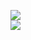 [![](https://img.shields.io/badge/Made%20With-Github%20Spray-lightgrey.svg?style=for-the-badge&logo=github)](https://github.com/Annihil/github-spray#4494)  
[![](https://i.imgur.com/2DrTn0Z.gif)](https://github.com/Annihil/github-spray)